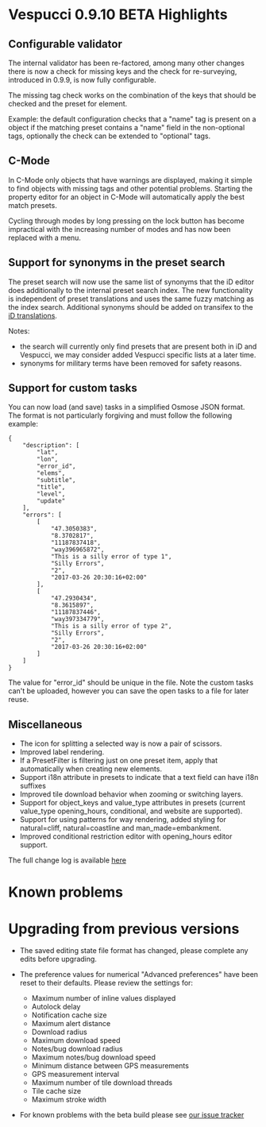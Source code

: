 # Vespucci 0.9.10 BETA Highlights
 
## Configurable validator
 
The internal validator has been re-factored, among many other changes there is now a check for missing keys and the check for re-surveying, introduced in 0.9.9, is now fully configurable.

The missing tag check works on the combination of the keys that should be checked and the preset for element.

Example: the default configuration checks that a "name" tag is present on a object if the matching preset contains a "name" field in the non-optional tags, optionally the check can be extended to "optional" tags.

## C-Mode

In C-Mode only objects that have warnings are displayed, making it simple to find objects with missing tags and other potential problems. Starting the property editor for an object in C-Mode will automatically apply the best match presets.

Cycling through modes by long pressing on the lock button has become impractical with the increasing number of modes and has now been replaced with a menu.

## Support for synonyms in the preset search

The preset search will now use the same list of synonyms that the iD editor does additionally to the internal preset search index. The new functionality is independent of preset translations and uses the same fuzzy matching as the index search. Additional synonyms should be added on transifex to the [iD translations](https://www.transifex.com/openstreetmap/id-editor/presets/).

Notes:

* the search will currently only find presets that are present both in iD and Vespucci, we may consider added Vespucci specific lists at a later time.
* synonyms for military terms have been removed for safety reasons.

## Support for custom tasks

You can now load (and save) tasks in a simplified Osmose JSON format. The format is not particularly forgiving and must follow the following example:
 
	{
		"description": [
			"lat",
			"lon",
			"error_id",
			"elems",
			"subtitle",
			"title",
			"level",
			"update"
		],
		"errors": [
			[
				"47.3050383",
				"8.3702817",
				"11187837418",
				"way396965872",
				"This is a silly error of type 1",
				"Silly Errors",
				"2",
				"2017-03-26 20:30:16+02:00"
			],
			[
				"47.2930434",
				"8.3615897",
				"11187837446",
				"way397334779",
				"This is a silly error of type 2",
				"Silly Errors",
				"2",
				"2017-03-26 20:30:16+02:00"
			]
		]
	}
	
The value for "error_id" should be unique in the file. Note the custom tasks can't be uploaded, however you can save the open tasks to a file for later reuse.


## Miscellaneous 

* The icon for splitting a selected way is now a pair of scissors.
* Improved label rendering.
* If a PresetFilter is filtering just on one preset item, apply that automatically when creating new elements.
* Support i18n attribute in presets to indicate that a text field can have i18n suffixes
* Improved tile download behavior when zooming or switching layers.
* Support for object_keys and value_type attributes in presets (current value_type opening_hours, conditional, and website are supported).
* Support for using patterns for way rendering, added styling for natural=cliff, natural=coastline and man_made=embankment.
* Improved conditional restriction editor with opening_hours editor support.

The full change log is available [here](https://github.com/MarcusWolschon/osmeditor4android/commits/master)

# Known problems

# Upgrading from previous versions

* The saved editing state file format has changed, please complete any edits before upgrading.
* The preference values for numerical "Advanced preferences" have been reset to their defaults. Please review the settings for:

   * Maximum number of inline values displayed
   * Autolock delay
   * Notification cache size
   * Maximum alert distance
   * Download radius
   * Maximum download speed
   * Notes/bug download radius
   * Maximum notes/bug download speed
   * Minimum distance between GPS measurements
   * GPS measurement interval
   * Maximum number of tile download threads
   * Tile cache size
   * Maximum stroke width

* For known problems with the beta build please see [our issue tracker](https://github.com/MarcusWolschon/osmeditor4android/issues)

